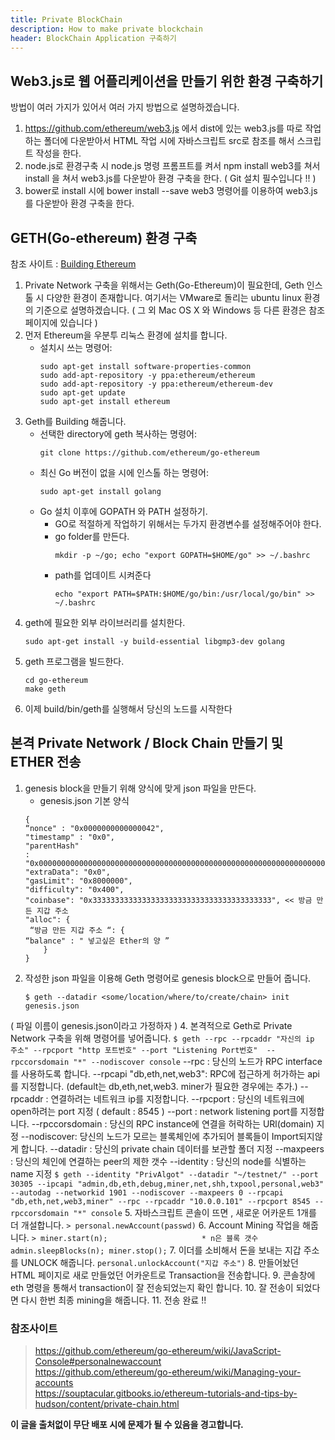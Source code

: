 ```yaml
---
title: Private BlockChain
description: How to make private blockchain
header: BlockChain Application 구축하기
---
```

## Web3.js로 웹 어플리케이션을 만들기 위한 환경 구축하기
방법이 여러 가지가 있어서 여러 가지 방법으로 설명하겠습니다.
  1. https://github.com/ethereum/web3.js 에서 dist에 있는 web3.js를 따로 작업하는 폴더에 다운받아서 HTML 작업 시에 자바스크립트 src로 참조를     해서 스크립트 작성을 한다.
  2. node.js로 환경구축 시 node.js 명령 프롬프트를 켜서 npm install web3를 쳐서 install
  을 쳐서 web3.js를 다운받아 환경 구축을 한다.
  ( Git 설치 필수입니다 !! )
  3. bower로 install 시에 bower install --save web3 명령어를 이용하여 web3.js를
  다운받아 환경 구축을 한다.

## GETH(Go-ethereum) 환경 구축
참조 사이트 : [Building Ethereum](https://github.com/ethereum/go-ethereum/wiki/Building-Ethereum)
1. Private Network 구축을 위해서는 Geth(Go-Ethereum)이 필요한데, Geth 인스톨 시
다양한 환경이 존재합니다. 여기서는 VMware로 돌리는 ubuntu linux 환경의 기준으로
설명하겠습니다. ( 그 외 Mac OS X 와 Windows 등 다른 환경은 참조 페이지에 있습니다 )
1. 먼저 Ethereum을 우분투 리눅스 환경에 설치를 합니다.
	* 설치시 쓰는 명령어:
		```
		sudo apt-get install software-properties-common
		sudo add-apt-repository -y ppa:ethereum/ethereum
		sudo add-apt-repository -y ppa:ethereum/ethereum-dev
		sudo apt-get update
		sudo apt-get install ethereum
		```
2. Geth를 Building 해줍니다.
	* 선택한 directory에 geth 복사하는 명령어:
		```
		git clone https://github.com/ethereum/go-ethereum
		```
	* 최신 Go 버전이 없을 시에 인스톨 하는 명령어:
		```
		sudo apt-get install golang
		```
	* Go 설치 이후에 GOPATH 와 PATH 설정하기.
		- GO로 적절하게 작업하기 위해서는 두가지 환경변수를 설정해주어야 한다.
		- go folder를 만든다.
	 		```
			mkdir -p ~/go; echo "export GOPATH=$HOME/go" >> ~/.bashrc  
			```
		- path를 업데이트 시켜준다
			```
	 		echo "export PATH=$PATH:$HOME/go/bin:/usr/local/go/bin" >> ~/.bashrc
			```
3. geth에 필요한 외부 라이브러리를 설치한다.
	```
	sudo apt-get install -y build-essential libgmp3-dev golang
	```
4. geth 프로그램을 빌드한다.
	```
	cd go-ethereum
	make geth
	```
5. 이제 build/bin/geth를 실행해서 당신의 노드를 시작한다
## 본격 Private Network / Block Chain 만들기 및 ETHER 전송
1. genesis block을 만들기 위해 양식에 맞게 json 파일을 만든다.
	* genesis.json 기본 양식
	```
	{
	“nonce" : "0x0000000000000042",
	"timestamp" : "0x0",
	"parentHash"
	: "0x0000000000000000000000000000000000000000000000000000000000000000",
	"extraData": "0x0",
	"gasLimit": "0x8000000",
	"difficulty": "0x400",
	"coinbase": "0x3333333333333333333333333333333333333333", << 방금 만든 지갑 주소
	"alloc": {
	 “방금 만든 지갑 주소 “: {
	“balance" : " 넣고싶은 Ether의 양 ”
	    }
	}
	```
2. 작성한 json 파일을 이용해 Geth 명령어로 genesis block으로 만들어 줍니다.
	```
	$ geth --datadir <some/location/where/to/create/chain> init genesis.json
	```
( 파일 이름이 genesis.json이라고 가정하자 )
4. 본격적으로 Geth로 Private Network 구축을 위해 명령어를 넣어줍니다.
	```
	$ geth --rpc --rpcaddr "자신의 ip 주소" --rpcport "http 포트번호" --port "Listening Port번호" 
	--rpccorsdomain "*" --nodiscover console
	```
	--rpc : 당신의 노드가 RPC interface를 사용하도록 합니다.
	--rpcapi "db,eth,net,web3": RPC에 접근하게 허가하는 api를 지정합니다. (default는 db,eth,net,web3. miner가 필요한 경우에는 추가.)
 	--rpcaddr : 연결하려는 네트워크 ip를 지정합니다.
	--rpcport : 당신의 네트워크에 open하려는 port 지정 ( default : 8545 )
	--port : network listening port를 지정합니다.
	--rpccorsdomain : 당신의 RPC instance에 연결을 허락하는 URl(domain) 지정
	--nodiscover: 당신의 노드가 모르는 블록체인에 추가되어 블록들이 Import되지않게 합니다.
	--datadir : 당신의 private chain 데이터를 보관할 폴더 지정
	--maxpeers : 당신의 체인에 연결하는 peer의 제한 갯수
	--identity : 당신의 node를 식별하는 name 지정
	```
	$ geth --identity "PrivAlgot" --datadir "~/testnet/" --port 30305 --ipcapi "admin,db,eth,debug,miner,net,shh,txpool,personal,web3" --autodag --networkid 1901 --nodiscover --maxpeers 0 --rpcapi "db,eth,net,web3,miner" --rpc --rpcaddr "10.0.0.101" --rpcport 8545 --rpccorsdomain "*" console
	```
	5. 자바스크립트 콘솔이 뜨면 , 새로운 어카운트 1개를 더 개설합니다.
	```
	> personal.newAccount(passwd)
	```
6. Account Mining 작업을 해줍니다.
	```
	> miner.start(n);                     * n은 블록 갯수
	  admin.sleepBlocks(n);
	  miner.stop();
	```
7. 이더를 소비해서 돈을 보내는 지갑 주소를 UNLOCK 해줍니다.
	```
	personal.unlockAccount("지갑 주소")
	```
8. 만들어놨던 HTML 페이지로 새로 만들었던 어카운트로 Transaction을 전송합니다.
9. 콘솔창에 eth 명령을 통해서 transaction이 잘 전송되었는지 확인 합니다.
10. 잘 전송이 되었다면 다시 한번 최종 mining을 해줍니다.
11. 전송 완료 !!
<br/>
### 참조사이트<br/>
> https://github.com/ethereum/go-ethereum/wiki/JavaScript-Console#personalnewaccount<br/>
https://github.com/ethereum/go-ethereum/wiki/Managing-your-accounts<br/>
https://souptacular.gitbooks.io/ethereum-tutorials-and-tips-by-hudson/content/private-chain.html

**이 글을 출처없이 무단 배포 시에 문제가 될 수 있음을 경고합니다.**

